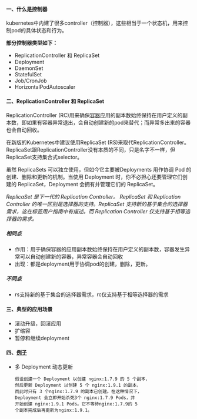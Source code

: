 #### 一、什么是控制器

kubernetes中内建了很多controller（控制器），这些相当于一个状态机，用来控制pod的具体状态和行为。

**部分控制器类型如下：**

- ReplicationController 和 ReplicaSet
- Deployment
- DaemonSet
- StatefulSet
- Job/CronJob
- HorizontalPodAutoscaler

#### 二、ReplicationController 和 ReplicaSet

ReplicationController (RC)用来确保[容器](https://cloud.tencent.com/product/tke?from=20065&from_column=20065)应用的副本数始终保持在用户定义的副本数，即如果有容器异常退出，会自动创建新的pod来替代；而异常多出来的容器也会自动回收。

在新版的Kubernetes中建议使用ReplicaSet (RS)来取代ReplicationController。ReplicaSet跟ReplicationController没有本质的不同，只是名字不一样，但ReplicaSet支持集合式selector。

虽然 ReplicaSets 可以独立使用，但如今它主要被Deployments 用作协调 Pod 的创建、删除和更新的机制。当使用 Deployment 时，你不必担心还要管理它们创建的 ReplicaSet，Deployment 会拥有并管理它们的 ReplicaSet。

*ReplicaSet 是下一代的 Replication Controller。 ReplicaSet 和 Replication Controller 的唯一区别是选择器的支持。ReplicaSet 支持新的基于集合的选择器需求，这在标签用户指南中有描述。而 Replication Controller 仅支持基于相等选择器的需求。*

##### 相同点

- 作用：用于确保容器的应用副本数始终保持在用户定义的副本数，容器发生异常可以自动创建新的容器，异常容器会自动回收
- 出现：都是deployment用于协调pod的创建，删除，更新。

##### 不同点

- rs支持新的基于集合的选择器需求，rc仅支持基于相等选择器的需求

#### 三、典型的应用场景

- 滚动升级，回滚应用
- 扩缩容
- 暂停和继续deployment

#### 四、[例子](https://cloud.tencent.com/developer/article/1718407)

- 多 Deployment 动态更新

  ```
  假设创建一个 Deployment 以创建 nginx:1.7.9 的 5 个副本，
  然后更新 Deployment 以创建 5 个 nginx:1.9.1 的副本，
  而此时只有 3 个nginx:1.7.9 的副本已创建。在这种情况下，
  Deployment 会立即开始杀死3个 nginx:1.7.9 Pods，并
  开始创建 nginx:1.9.1 Pods。它不等待nginx:1.7.9的 5
  个副本完成后再更新为nginx:1.9.1。
  ```

  

